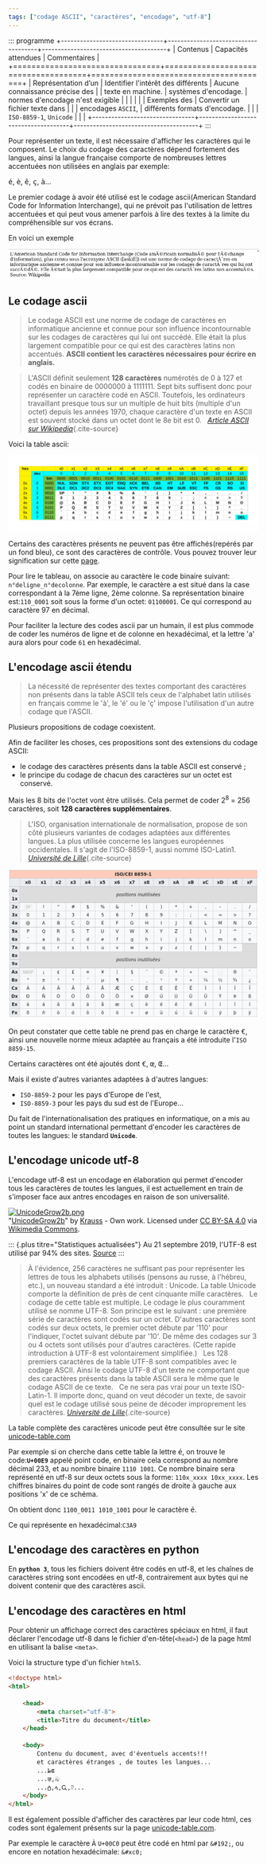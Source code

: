 ```yaml
---
tags: ["codage ASCII", "caractères", "encodage", "utf-8"]
---
```


::: programme
+--------------------------------+-------------------------------------+---------------------------------------+
|            Contenus            |         Capacités attendues         |             Commentaires              |
+================================+=====================================+=======================================+
| Représentation d’un            | Identifier l'intérêt des différents | Aucune connaissance précise des       |
| texte en machine.              | systèmes d'encodage.                | normes d'encodage n'est exigible      |
|                                |                                     |                                       |
| Exemples des                   | Convertir un fichier texte dans     |                                       |
| encodages `ASCII`,             | différents formats d'encodage.      |                                       |
| `ISO-8859-1`, `Unicode`        |                                     |                                       |
+--------------------------------+-------------------------------------+---------------------------------------+
:::

Pour représenter un texte, il est nécessaire d'afficher les caractères qui le composent. Le choix
du codage des caractères dépend fortement des langues, ainsi la langue française comporte de
nombreuses lettres accentuées non utilisées en anglais par exemple:

<kbd>é</kbd>, <kbd>è</kbd>, <kbd>ê</kbd>, <kbd>ç</kbd>, <kbd>à</kbd>...

Le premier codage à avoir été utilisé est le codage ascii(American Standard Code for Information
Interchange), qui ne prévoit pas l'utilisation de lettres accentuées et qui peut vous amener
parfois à lire des textes à la limite du compréhensible sur vos écrans.

En voici un exemple

![image d'un texte présentant un erreur d'encodage de caractères](./images/ascii-example.png)

## Le codage ascii

> Le codage ASCII est une norme de codage de caractères en informatique ancienne et connue pour son
> influence incontournable sur les codages de caractères qui lui ont succédé. Elle était la plus
> largement compatible pour ce qui est des caractères latins non accentués. **ASCII contient les
> caractères nécessaires pour écrire en anglais.**

> L'ASCII définit seulement **128 caractères** numérotés de 0 à 127 et codés en binaire de 0000000
> à 1111111. Sept bits suffisent donc pour représenter un caractère codé en ASCII. Toutefois, les
> ordinateurs travaillant presque tous sur un multiple de huit bits (multiple d'un octet) depuis
> les années 1970, chaque caractère d'un texte en ASCII est souvent stocké dans un octet dont le 8e
> bit est 0. &nbsp; *[Article ASCII sur Wikipedia](https://fr.wikipedia.org/wiki/American_Standard_Code_for_Information_Interchange)*{.cite-source}

Voici la table ascii:

![Table ascii](./images/ascii-table.png)

Certains des caractères présents ne peuvent pas être affichés(repérés par un fond bleu), ce sont
des caractères de contrôle. Vous pouvez trouver leur signification sur cette
[page](http://isn.fil.univ-lille1.fr/activite3/doc/ascii.txt).

Pour lire le tableau, on associe au caractère le code binaire suivant: `n°deligne_n°decolonne`. Par
exemple, le caractère <kbd>a</kbd>  est situé dans la case correspondant à la 7ème ligne, 2ème
colonne. Sa représentation binaire est:`110_0001` soit sous la forme d'un octet: `01100001`. Ce qui
correspond au caractère 97 en décimal.

Pour faciliter la lecture des codes ascii par un humain, il est plus commode de coder les numéros
de ligne et de colonne en hexadécimal, et la lettre 'a' aura alors pour code `61` en hexadécimal.

## L'encodage ascii étendu

> La nécessité de représenter des textes comportant des caractères non présents dans la table ASCII
> tels ceux de l'alphabet latin utilisés en français comme le 'à', le 'é' ou le 'ç' impose
> l'utilisation d'un autre codage que l'ASCII.

Plusieurs propositions de codage coexistent.

Afin de faciliter les choses, ces propositions sont des extensions du codage ASCII:

- le codage des caractères présents dans la table ASCII est conservé ;
- le principe du codage de chacun des caractères sur un octet est conservé.

Mais les 8 bits de l'octet vont être utilisés. Cela permet de coder $2^8$ = 256 caractères, soit
**128 caractères supplémentaires**.

> L'ISO, organisation internationale de normalisation, propose de son côté plusieurs variantes de
> codages adaptées aux différentes langues. La plus utilisée concerne les langues européennes
> occidentales. Il s'agit de l'ISO-8859-1, aussi nommé ISO-Latin1.
> *[Université de Lille](http://isn.fil.univ-lille1.fr/activite3/codcar.html)*{.cite-source}

![table des caractères iso8859-1](./images/table-iso8859-1.png)

On peut constater que cette table ne prend pas en charge le caractère <kbd>€</kbd>, ainsi une
nouvelle norme mieux adaptée au français a été introduite l'`ISO 8859-15`.

Certains caractères ont été ajoutés dont <kbd>€</kbd>, <kbd>œ</kbd>, <kbd>Œ</kbd>...

Mais il existe d'autres variantes adaptées à d'autres langues:

- `ISO-8859-2` pour les pays d'Europe de l'est,
- `ISO-8859-3` pour les pays du sud est de l'Europe...

Du fait de l'internationalisation des pratiques en informatique, on a mis au point un standard
international permettant d'encoder les caractères de toutes les langues: le standard **`Unicode`**.

## L'encodage unicode utf-8

L'encodage utf-8 est un encodage en élaboration qui permet d'encoder tous les caractères de toutes
les langues, il est actuellement en train de s'imposer face aux antres encodages en raison de son
universalité.

<p><a href="https://commons.wikimedia.org/wiki/File:UnicodeGrow2b.png#mediaviewer/File:UnicodeGrow2b.png"><img class="center" alt="UnicodeGrow2b.png" src="https://upload.wikimedia.org/wikipedia/commons/a/a9/UnicodeGrow2b.png" height="492" width="734"></a><br>"<a href="https://commons.wikimedia.org/wiki/File:UnicodeGrow2b.png#mediaviewer/File:UnicodeGrow2b.png">UnicodeGrow2b</a>" by <a href="//commons.wikimedia.org/wiki/User:Krauss" title="User:Krauss">Krauss</a> - <span class="int-own-work">Own work</span>. Licensed under <a title="Creative Commons Attribution-Share Alike 4.0" href="http://creativecommons.org/licenses/by-sa/4.0">CC BY-SA 4.0</a> via <a href="//commons.wikimedia.org/wiki/">Wikimedia Commons</a>.</p>

::: {.plus titre="Statistiques actualisées"}
Au 21 septembre 2019, l'UTF-8 est utilisé par 94% des sites. [Source](https://w3techs.com/technologies/overview/character_encoding/all)
:::

> À l'évidence, 256 caractères ne suffisant pas pour représenter les lettres de tous les alphabets
> utilisés (pensons au russe, à l'hébreu, etc.), un nouveau standard a été introduit : Unicode. La
> table Unicode comporte la définition de près de cent cinquante mille caractères.
> &nbsp;
> Le codage de cette table est multiple. Le codage le plus couramment utilisé se nomme UTF-8. Son
> principe est le suivant : une première série de caractères sont codés sur un octet. D'autres
> caractères sont codés sur deux octets, le premier octet débute par '110' pour l'indiquer, l'octet
> suivant débute par '10'. De même des codages sur 3 ou 4 octets sont utilisés pour d'autres
> caractères. (Cette rapide introduction à UTF-8 est volontairement simplifiée.)
> &nbsp;
> Les 128 premiers caractères de la table UTF-8 sont compatibles avec le codage ASCII. Ainsi le
> codage UTF-8 d'un texte ne comportant que des caractères présents dans la table ASCII sera le
> même que le codage ASCII de ce texte.
> &nbsp;
> Ce ne sera pas vrai pour un texte ISO-Latin-1. Il importe donc, quand on veut décoder un texte,
> de savoir quel est le codage utilisé sous peine de décoder improprement les caractères.
> *[Université de Lille](http://isn.fil.univ-lille1.fr/activite3/codcar.html)*{.cite-source}

La table complète des caractères unicode peut être consultée sur le site
[unicode-table.com](http://unicode-table.com/fr/)

Par exemple si on cherche dans cette table la lettre <kbd>é</kbd>, on trouve le code:**`U+00E9`**
appelé point code, en binaire cela correspond au nombre décimal 233, et au nombre binaire
`1110 1001`. Ce nombre binaire sera représenté en utf-8 sur deux octets sous la forme:
`110x_xxxx 10xx_xxxx`.  Les chiffres binaires du point de code sont rangés de droite à gauche aux
positions 'x' de ce schéma.

On obtient donc `1100_0011 1010_1001` pour le caractère <kbd>é</kbd>.

Ce qui représente en hexadécimal:`C3A9`

## L'encodage des caractères en python

En **`python 3`**, tous les fichiers doivent être codés en utf-8, et les chaînes de caractères
string sont encodées en utf-8, contrairement aux bytes qui ne doivent contenir que des caractères
ascii.

## L'encodage des caractères en html

Pour obtenir un affichage correct des caractères spéciaux en html, il faut déclarer l'encodage
utf-8 dans le fichier d'en-tête(`<head>`) de la page html en utilisant la balise `<meta>`.

Voici la structure type d'un fichier `html5`.

```html
<!doctype html>
<html>

    <head>
        <meta charset="utf-8">
        <title>Titre du document</title>
    </head>

    <body>
        Contenu du document, avec d'éventuels accents!!!
        et caractères étranges , de toutes les langues...
        ...ظɶ
        ...ऴ,ඛ
        ...ტ,ላ,Ꮹ,ᜨ...
    </body>
</html>
```

Il est également possible d'afficher des caractères par leur code html, ces codes sont également
présents sur la page [unicode-table.com](http://unicode-table.com/fr/).

Par exemple le caractère <kbd>À</kbd> `U+00C0` peut être codé en html par `&#192;`, ou encore en
notation hexadécimale: `&#xc0;`
